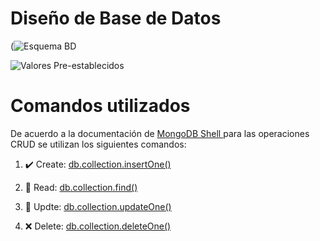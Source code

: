 # Diseño de Base de Datos

(![Esquema BD](https://user-images.githubusercontent.com/77408569/143257801-dbdb7895-35d1-4905-8117-e30aafd3afa8.png)

![Valores Pre-establecidos](https://user-images.githubusercontent.com/77408569/143259609-c0dbdb93-2b46-4008-8e9e-bdbe7282974a.png)




# Comandos utilizados 

De acuerdo a la documentación de [MongoDB Shell ](https://docs.mongodb.com/mongodb-shell/run-commands/) para las operaciones CRUD se utilizan los siguientes comandos:

1. :heavy_check_mark: Create: [db.collection.insertOne()](https://docs.mongodb.com/mongodb-shell/crud/insert/)

2. :page_with_curl: Read:  [db.collection.find()](https://docs.mongodb.com/mongodb-shell/crud/read/)

3. :bookmark_tabs: Updte: [db.collection.updateOne()](https://docs.mongodb.com/mongodb-shell/crud/update/)

4. :x: Delete: [db.collection.deleteOne()](https://docs.mongodb.com/mongodb-shell/crud/delete/)


